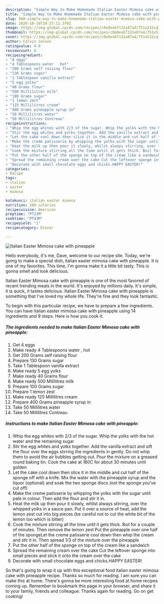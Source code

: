 ```yaml
---
description: "Simple Way to Make Homemade Italian Easter Mimosa cake with pineapple"
title: "Simple Way to Make Homemade Italian Easter Mimosa cake with pineapple"
slug: 980-simple-way-to-make-homemade-italian-easter-mimosa-cake-with-pineapple
date: 2020-10-18T20:37:11.370Z
image: https://img-global.cpcdn.com/recipes/c0e0eabf131e87a4/751x532cq70/italian-easter-mimosa-cake-with-pineapple-recipe-main-photo.jpg
thumbnail: https://img-global.cpcdn.com/recipes/c0e0eabf131e87a4/751x532cq70/italian-easter-mimosa-cake-with-pineapple-recipe-main-photo.jpg
cover: https://img-global.cpcdn.com/recipes/c0e0eabf131e87a4/751x532cq70/italian-easter-mimosa-cake-with-pineapple-recipe-main-photo.jpg
author: Calvin Jensen
ratingvalue: 4.8
reviewcount: 6
recipeingredient:
- "4 eggs"
- "4 Tablespoons water   hot"
- "200 Grams self raising flour"
- "130 Grams sugar"
- "1 Tablespoon vanilla extract"
- "5 egg yolks"
- "40 Grams flour"
- "500 Millilitres milk"
- "100 Grams sugar"
- "1 lemon zest"
- "125 Millilitres cream"
- "400 Grams pineapple syrup in"
- "50 Millilitres water"
- "50 Millilitres Contreau"
recipeinstructions:
- "Whip the egg whites with 2/3 of the sugar. Whip the yolks with the hot water and the remaining sugar"
- "Stir the egg whites and yolks together. Add the vanilla extract and sift the flour over the eggs stirring the ingredients in gently. Do not whip them to avoid the air bubbles getting out. Pour the mixture on a greased round baking tin. Cook the cake at 180C for about 30 minutes until golden"
- "Let the cake cool down then slice it in the middle and cut half of the sponge off with a knife. Mix the water with the pineapple syrup and the liquor (optional) and soak the two sponge discs (not the sponge you’ve cut off)"
- "Make the creme patisserie by whipping the yolks with the sugar until pale in colour. Then add the flour and stir it in."
- "Heat the milk up then pour it slowly, whilst always stirring, over the whipped yolks in a sauce pan. Put it over a source of heat, add the lemon zest cut into big pieces (be careful not to cut the white bit of the lemon too which is bitter)"
- "Cook the mixture stirring all the time until it gets thick. Boil for a couple of minutes. Then remove the lemon zest Put the pineapple over one half of the spongeLet the creme patisserie cool down then whip the cream and stir it in. Then spread 1/3 of the mixture over the pineapple"
- "Put the other half of the sponge on top of the cream like a sandwich"
- "Spread the remaining cream over the cake Cut the leftover sponge into small pieces and stick it onto the cream over the cake"
- "Decorate with small chocolate eggs and chicks.HAPPY EASTER!"
categories:
- Recipe
tags:
- italian
- easter
- mimosa

katakunci: italian easter mimosa 
nutrition: 260 calories
recipecuisine: American
preptime: "PT23M"
cooktime: "PT43M"
recipeyield: "1"
recipecategory: Dinner

---
```



![Italian Easter Mimosa cake with pineapple](https://img-global.cpcdn.com/recipes/c0e0eabf131e87a4/751x532cq70/italian-easter-mimosa-cake-with-pineapple-recipe-main-photo.jpg)

Hello everybody, it's me, Dave, welcome to our recipe site. Today, we're going to make a special dish, italian easter mimosa cake with pineapple. It is one of my favorites. This time, I'm gonna make it a little bit tasty. This is gonna smell and look delicious.

Italian Easter Mimosa cake with pineapple is one of the most favored of recent trending meals in the world. It's enjoyed by millions daily. It's simple, it is quick, it tastes delicious. Italian Easter Mimosa cake with pineapple is something that I've loved my whole life. They're fine and they look fantastic.




To begin with this particular recipe, we have to prepare a few ingredients. You can have italian easter mimosa cake with pineapple using 14 ingredients and 9 steps. Here is how you cook it.

<!--inarticleads1-->

##### The ingredients needed to make Italian Easter Mimosa cake with pineapple:

1. Get 4 eggs
1. Make ready 4 Tablespoons water ,  hot
1. Get 200 Grams self raising flour
1. Prepare 130 Grams sugar
1. Take 1 Tablespoon vanilla extract
1. Make ready 5 egg yolks
1. Make ready 40 Grams flour
1. Make ready 500 Millilitres milk
1. Prepare 100 Grams sugar
1. Prepare 1 lemon zest
1. Make ready 125 Millilitres cream
1. Prepare 400 Grams pineapple syrup in
1. Take 50 Millilitres water
1. Take 50 Millilitres Contreau




<!--inarticleads2-->

##### Instructions to make Italian Easter Mimosa cake with pineapple:

1. Whip the egg whites with 2/3 of the sugar. Whip the yolks with the hot water and the remaining sugar
1. Stir the egg whites and yolks together. Add the vanilla extract and sift the flour over the eggs stirring the ingredients in gently. Do not whip them to avoid the air bubbles getting out. Pour the mixture on a greased round baking tin. Cook the cake at 180C for about 30 minutes until golden
1. Let the cake cool down then slice it in the middle and cut half of the sponge off with a knife. Mix the water with the pineapple syrup and the liquor (optional) and soak the two sponge discs (not the sponge you’ve cut off)
1. Make the creme patisserie by whipping the yolks with the sugar until pale in colour. Then add the flour and stir it in.
1. Heat the milk up then pour it slowly, whilst always stirring, over the whipped yolks in a sauce pan. Put it over a source of heat, add the lemon zest cut into big pieces (be careful not to cut the white bit of the lemon too which is bitter)
1. Cook the mixture stirring all the time until it gets thick. Boil for a couple of minutes. Then remove the lemon zest Put the pineapple over one half of the spongeLet the creme patisserie cool down then whip the cream and stir it in. Then spread 1/3 of the mixture over the pineapple
1. Put the other half of the sponge on top of the cream like a sandwich
1. Spread the remaining cream over the cake Cut the leftover sponge into small pieces and stick it onto the cream over the cake
1. Decorate with small chocolate eggs and chicks.HAPPY EASTER!




So that's going to wrap it up with this exceptional food italian easter mimosa cake with pineapple recipe. Thanks so much for reading. I am sure you can make this at home. There's gonna be more interesting food at home recipes coming up. Remember to bookmark this page in your browser, and share it to your family, friends and colleague. Thanks again for reading. Go on get cooking!
